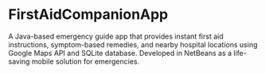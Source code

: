# FirstAidCompanionApp
A Java-based emergency guide app that provides instant first aid instructions, symptom-based remedies, and nearby hospital locations using Google Maps API and SQLite database. Developed in NetBeans as a life-saving mobile solution for emergencies.
